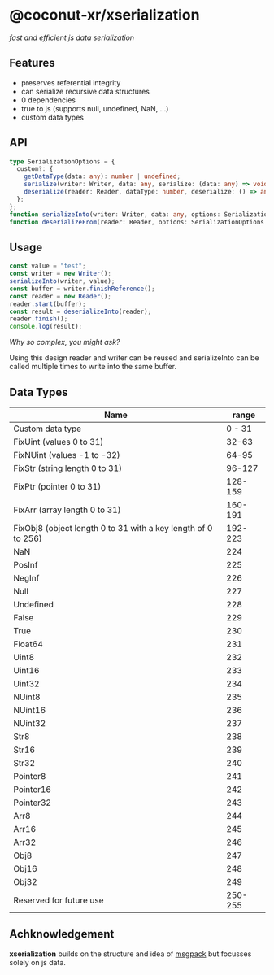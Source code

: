 # @coconut-xr/xserialization

_fast and efficient js data serialization_

## Features

- preserves referential integrity
- can serialize recursive data structures
- 0 dependencies
- true to js (supports null, undefined, NaN, ...)
- custom data types

## API

```typescript
type SerializationOptions = {
  custom?: {
    getDataType(data: any): number | undefined;
    serialize(writer: Writer, data: any, serialize: (data: any) => void): void;
    deserialize(reader: Reader, dataType: number, deserialize: () => any): any;
  };
};
function serializeInto(writer: Writer, data: any, options: SerializationOptions = {}): void;
function deserializeFrom(reader: Reader, options: SerializationOptions = {}): any;
```

## Usage

```typescript
const value = "test";
const writer = new Writer();
serializeInto(writer, value);
const buffer = writer.finishReference();
const reader = new Reader();
reader.start(buffer);
const result = deserializeInto(reader);
reader.finish();
console.log(result);
```

*Why so complex, you might ask?*

Using this design reader and writer can be reused and serializeInto can be called multiple times to write into the same buffer.

## Data Types

| Name                                                        | range   |
| ----------------------------------------------------------- | ------- |
| Custom data type                                            | 0 - 31  |
| FixUint (values 0 to 31)                                    | 32-63   |
| FixNUint (values -1 to -32)                                 | 64-95   |
| FixStr (string length 0 to 31)                              | 96-127  |
| FixPtr (pointer 0 to 31)                                    | 128-159 |
| FixArr (array length 0 to 31)                               | 160-191 |
| FixObj8 (object length 0 to 31 with a key length of 0 to 256) | 192-223 |
| NaN                                                         | 224     |
| PosInf                                                      | 225     |
| NegInf                                                      | 226     |
| Null                                                        | 227     |
| Undefined                                                   | 228     |
| False                                                       | 229     |
| True                                                        | 230     |
| Float64                                                     | 231     |
| Uint8                                                       | 232     |
| Uint16                                                      | 233     |
| Uint32                                                      | 234     |
| NUint8                                                      | 235     |
| NUint16                                                     | 236     |
| NUint32                                                     | 237     |
| Str8                                                        | 238     |
| Str16                                                       | 239     |
| Str32                                                       | 240     |
| Pointer8                                                    | 241     |
| Pointer16                                                   | 242     |
| Pointer32                                                   | 243     |
| Arr8                                                        | 244     |
| Arr16                                                       | 245     |
| Arr32                                                       | 246     |
| Obj8                                                        | 247     |
| Obj16                                                       | 248     |
| Obj32                                                       | 249     |
| Reserved for future use                                     | 250-255 |

## Achknowledgement

**xserialization** builds on the structure and idea of [msgpack](https://github.com/msgpack) but focusses solely on js data.
